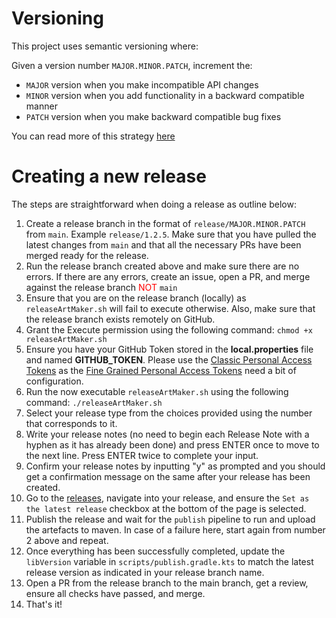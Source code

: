 # Versioning

This project uses semantic versioning where:

Given a version number `MAJOR.MINOR.PATCH`, increment the:

- `MAJOR` version when you make incompatible API changes
- `MINOR` version when you add functionality in a backward compatible manner
- `PATCH` version when you make backward compatible bug fixes

You can read more of this strategy [here](https://semver.org/)


# Creating a new release

The steps are straightforward when doing a release as outline below:

1. Create a release branch in the format of `release/MAJOR.MINOR.PATCH` from `main`. Example `release/1.2.5`. Make sure that you have pulled the latest changes from `main` and that all the necessary PRs have been merged ready for the release.
2. Run the release branch created above and make sure there are no errors. If there are any errors, create an issue, open a PR, and merge against the release branch <span style="color:red">NOT</span> `main`
3. Ensure that you are on the release branch (locally) as `releaseArtMaker.sh` will fail to execute otherwise. Also, make sure that the release branch exists remotely on GitHub.
4. Grant the Execute permission using the following command: `chmod +x releaseArtMaker.sh`
5. Ensure you have your GitHub Token stored in the **local.properties** file and named **GITHUB_TOKEN**. Please use the [Classic Personal Access Tokens](https://docs.github.com/en/authentication/keeping-your-account-and-data-secure/managing-your-personal-access-tokens#personal-access-tokens-classic) as the [Fine Grained Personal Access Tokens](https://docs.github.com/en/authentication/keeping-your-account-and-data-secure/managing-your-personal-access-tokens#fine-grained-personal-access-tokens) need a bit of configuration.
6. Run the now executable `releaseArtMaker.sh` using the following command: `./releaseArtMaker.sh`
7. Select your release type from the choices provided using the number that corresponds to it.
8. Write your release notes (no need to begin each Release Note with a hyphen as it has already been done) and press ENTER once to move to the next line. Press ENTER twice to complete your input.
9. Confirm your release notes by inputting "y" as prompted and you should get a confirmation message on the same after your release has been created.
10. Go to the [releases](https://github.com/Fbada006/ArtMaker/releases), navigate into your release, and ensure the `Set as the latest release` checkbox at the bottom of the page is selected.
11. Publish the release and wait for the `publish` pipeline to run and upload the artefacts to maven. In case of a failure here, start again from number 2 above and repeat.
12. Once everything has been successfully completed, update the `libVersion` variable in `scripts/publish.gradle.kts` to match the latest release version as indicated in your release branch name.
13. Open a PR from the release branch to the main branch, get a review, ensure all checks have passed, and merge.
14. That's it!